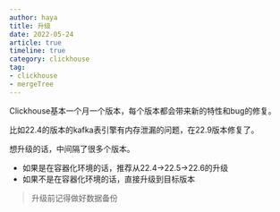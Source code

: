 ```yaml
---
author: haya
title: 升级
date: 2022-05-24
article: true
timeline: true
category: clickhouse
tag:
- clickhouse
- mergeTree
---
```


Clickhouse基本一个月一个版本，每个版本都会带来新的特性和bug的修复。

比如22.4的版本的kafka表引擎有内存泄漏的问题，在22.9版本修复了。

想升级的话，中间隔了很多个版本。
- 如果是在容器化环境的话，推荐从22.4->22.5->22.6的升级
- 如果不是在容器化环境的话，直接升级到目标版本
> 升级前记得做好数据备份
